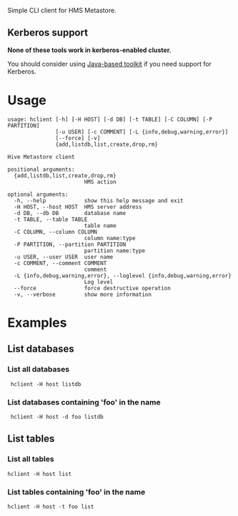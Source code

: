 Simple CLI client for HMS Metastore.

## Kerberos support

**None of these tools work in kerberos-enabled cluster.**

You should consider using [Java-based toolkit](https://github.com/akolb1/hclient)
 if you need support for Kerberos.


# Usage

    usage: hclient [-h] [-H HOST] [-d DB] [-t TABLE] [-C COLUMN] [-P PARTITION]
                   [-u USER] [-c COMMENT] [-L {info,debug,warning,error}]
                   [--force] [-v]
                   {add,listdb,list,create,drop,rm}
    
    Hive Metastore client
    
    positional arguments:
      {add,listdb,list,create,drop,rm}
                            HMS action
    
    optional arguments:
      -h, --help            show this help message and exit
      -H HOST, --host HOST  HMS server address
      -d DB, --db DB        database name
      -t TABLE, --table TABLE
                            table name
      -C COLUMN, --column COLUMN
                            column name:type
      -P PARTITION, --partition PARTITION
                            partition name:type
      -u USER, --user USER  user name
      -c COMMENT, --comment COMMENT
                            comment
      -L {info,debug,warning,error}, --loglevel {info,debug,warning,error}
                            Log level
      --force               force destructive operation
      -v, --verbose         show more information


# Examples

## List databases

### List all databases

     hclient -H host listdb

### List databases containing 'foo' in the name

     hclient -H host -d foo listdb

## List tables

### List all tables

    hclient -H host list
    
### List tables containing 'foo' in the name

    hclient -H host -t foo list
